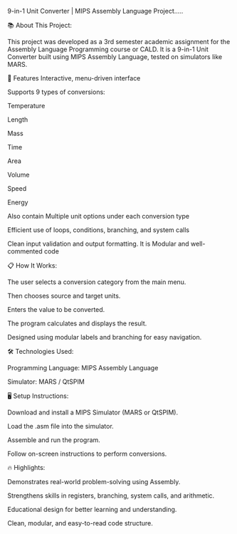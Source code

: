 9-in-1 Unit Converter | MIPS Assembly Language Project.....

📚 About This Project:

This project was developed as a 3rd semester academic assignment for the Assembly Language Programming course or CALD.
It is a 9-in-1 Unit Converter built using MIPS Assembly Language, tested on simulators like MARS.

🚀 Features
Interactive, menu-driven interface

Supports 9 types of conversions:

Temperature

Length

Mass

Time

Area

Volume

Speed

Energy

Also contain Multiple unit options under each conversion type

Efficient use of loops, conditions, branching, and system calls

Clean input validation and output formatting. It is Modular and well-commented code

📋 How It Works:

The user selects a conversion category from the main menu.

Then chooses source and target units.

Enters the value to be converted.

The program calculates and displays the result.

Designed using modular labels and branching for easy navigation.

🛠 Technologies Used:

Programming Language: MIPS Assembly Language

Simulator: MARS / QtSPIM

🖥️ Setup Instructions:

Download and install a MIPS Simulator (MARS or QtSPIM).

Load the .asm file into the simulator.

Assemble and run the program.

Follow on-screen instructions to perform conversions.

🔥 Highlights:

Demonstrates real-world problem-solving using Assembly.

Strengthens skills in registers, branching, system calls, and arithmetic.

Educational design for better learning and understanding.

Clean, modular, and easy-to-read code structure.
